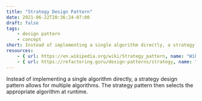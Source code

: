 ```yaml
---
title: "Strategy Design Pattern"
date: 2021-06-22T20:36:24-07:00
draft: false
tags:
    - design pattern
    - concept
short: Instead of implementing a single algorithm directly, a strategy design pattern allows for multiple algorithms.
resources:
    - { url: https://en.wikipedia.org/wiki/Strategy_pattern, name: "Wikipedia" }
    - { url: https://refactoring.guru/design-patterns/strategy, name: "Refactoring Guru" }
---
```


Instead of implementing a single algorithm directly, a strategy design pattern allows for multiple algorithms. The strategy pattern then selects the appropriate algorithm at runtime.
